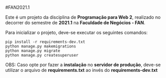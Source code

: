 #FAN2021.1

Este é um projeto da disciplina de <b>Programação para Web 2</b>, realizado no decorrer do semestre de <b>2021.1</b> na <b>Faculdade de Negócios - FAN</b>.

Para inicializar o projeto, deve-se executar os seguintes comandos:
```
pip install -r requirements-dev.txt
python manage.py makemigrations
python manage.py migrate
python manage.py createsuperuser
```
OBS: Caso opte por fazer a <b>instalação</b> no <b>servidor de produção</b>, deve-se utilizar o arquivo de <b>requirements.txt</b> ao invés do <b>requirements-dev.txt</b>
